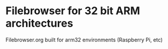 # Filebrowser for 32 bit ARM architectures
Filebrowser.org built for arm32 environments (Raspberry Pi, etc)
